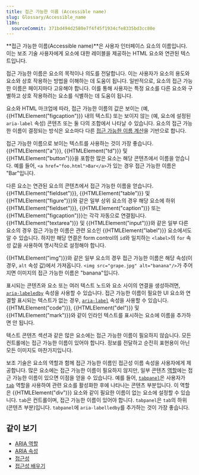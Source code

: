 ```yaml
---
title: 접근 가능한 이름 (Accessible name)
slug: Glossary/Accessible_name
l10n:
  sourceCommit: 371bd494d2580e7f4f45f1934cfe8335bd3cc80e
---
```


**접근 가능한 이름(Accessible name)**은 사용자 인터페이스 요소의 이름입니다. 이는 보조 기술 사용자에게 요소에 대한 레이블을 제공하는 HTML 요소와 연관된 텍스트입니다.

접근 가능한 이름은 요소의 목적이나 의도를 전달합니다. 이는 사용자가 요소의 용도와 요소와 상호 작용하는 방법을 이해하는 데 도움이 됩니다. 일반적으로, 요소의 접근 가능한 이름은 페이지마다 고유해야 합니다. 이를 통해 사용자는 특정 요소를 다른 요소와 구별하고 상호 작용하려는 요소를 식별하는 데 도움이 됩니다.

요소와 HTML 마크업에 따라, 접근 가능한 이름의 값은 보이는 (예, {{HTMLElement("figcaption")}} 내의 텍스트) 또는 보이지 않는 (예, 요소에 설정된 `aria-label` 속성) 콘텐츠 또는 둘 다의 조합에서 나타날 수 있습니다. 요소의 접근 가능한 이름이 결정되는 방식은 요소마다 다른 [접근 가능한 이름 계산](https://www.w3.org/WAI/ARIA/apg/practices/names-and-descriptions/#name_calculation)을 기반으로 합니다.

접근 가능한 이름으로 보이는 텍스트를 사용하는 것이 가장 좋습니다. {{HTMLElement("a")}}, {{HTMLElement("td")}} 및 {{HTMLElement("button")}}을 포함한 많은 요소는 해당 콘텐츠에서 이름을 얻습니다. 예를 들어, `<a href="foo.html">Bar</a>`가 있는 경우 접근 가능한 이름은 "Bar"입니다.

다른 요소는 연관된 요소의 콘텐츠에서 접근 가능한 이름을 얻습니다. {{HTMLElement("fieldset")}}, {{HTMLElement("table")}} 및 {{HTMLElement("figure")}}와 같은 일부 상위 요소의 경우 해당 요소에 하위 {{HTMLElement("fieldset")}}, {{HTMLElement("caption")}} 또는 {{HTMLElement("figcaption")}}는 각각 자동으로 연결됩니다. {{HTMLElement("textarea")}} 및 {{HTMLElement("input")}}와 같은 일부 다른 요소의 경우 접근 가능한 이름은 관련 요소인 {{HTMLElement("label")}} 요소에서도 알 수 있습니다. 하지만 해당 연결은 form control의 `id`와 일치하는 `<label>`의 `for` 속성 값을 사용하여 명시적으로 설정해야 합니다.

{{HTMLElement("img")}}와 같은 일부 요소의 경우 접근 가능한 이름은 해당 속성(이 경우, `alt` 속성 값)에서 가져옵니다. `<img src="grape.jpg" alt="banana"/>`가 주어지면 이미지의 접근 가능한 이름은 "banana"입니다.

표시되는 콘텐츠와 요소 또는 여러 텍스트 노드와 요소 사이의 연결을 생성하려면, [`aria-labeledby`](/ko/docs/Web/Accessibility/ARIA/Attributes/aria-labelledby) 속성을 사용할 수 있습니다. 접근 가능한 이름이 필요한 UI 요소와 연결할 표시되는 텍스트가 없는 경우, [`aria-label`](/ko/docs/Web/Accessibility/ARIA/Attributes/aria-label) 속성을 사용할 수 있습니다. {{HTMLElement("code")}}, {{HTMLElement("del")}} 및 {{HTMLElement("mark")}}와 같이 인라인 텍스트를 표시하는 요소에 이름을 추가하면 안 됩니다.

텍스트 콘텐츠 섹션과 같은 많은 요소에는 접근 가능한 이름이 필요하지 않습니다. 모든 컨트롤에는 접근 가능한 이름이 있어야 합니다. 정보를 전달하고 순전히 표현용이 아닌 모든 이미지도 마찬가지입니다.

보조 기술은 요소의 역할과 함께 접근 가능한 이름인 접근성 이름 속성을 사용자에게 제공합니다. 많은 요소에는 접근 가능한 이름이 필요하지 않지만, 일부 콘텐츠 [역할](/ko/docs/Web/Accessibility/ARIA/Roles)에는 접근 가능한 이름이 있으면 이점을 얻을 수 있습니다. 예를 들어, [`tabpanel`](/ko/docs/Web/Accessibility/ARIA/Roles/tabpanel_role)은 사용자가 [`tab`](/ko/docs/Web/Accessibility/ARIA/Roles/tab_role) 역할을 사용하여 관련 요소를 활성화한 후에 나타나는 콘텐츠 부분입니다. 이 역할은 {{HTMLElement("div")}} 요소와 같이 필요한 이름이 없는 요소에 설정할 수 있습니다. `tab`은 컨트롤이며, 접근 가능한 이름이 있어야 합니다. `tabpanel`은 `tab`의 하위(콘텐츠 부분)입니다. `tabpanel`에 `aria-labelledby`를 추가하는 것이 가장 좋습니다.

## 같이 보기

- [ARIA 역할](/ko/docs/Web/Accessibility/ARIA/Roles)
- [ARIA 속성](/ko/docs/Web/Accessibility/ARIA/Attributes)
- [접근성](/ko/docs/Web/Accessibility)
- [접근성 배우기](/ko/docs/Learn/Accessibility)
